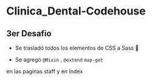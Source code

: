# Clinica_Dental-Codehouse

## 3er Desafio

* Se trasladó todos los elementos de CSS a Sass 🚀 

* Se agregó ```
@Mixin
``` , ```@extend```
```map-get``` 

en las paginas staff y en Index
